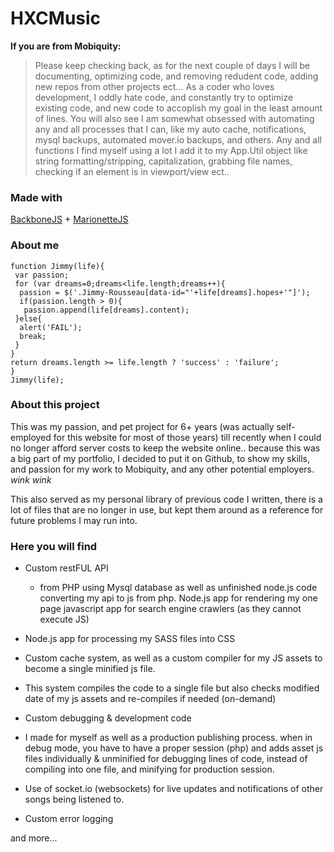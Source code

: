 # HXCMusic
**If you are from Mobiquity:**
 > Please keep checking back, as for the next couple of days I will be documenting, optimizing code, and removing redudent code, adding new repos from other projects ect... As a coder who loves development, I oddly hate code, and constantly try to optimize existing code, and new code to accoplish my goal in the least amount of lines. You will also see I am somewhat obsessed with automating any and all processes that I can, like my auto cache, notifications, mysql backups, automated mover.io backups, and others. Any and all functions I find myself using a lot I add it to my App.Util object like string formatting/stripping, capitalization, grabbing file names, checking if an element is in viewport/view ect..

### Made with
[BackboneJS](https://github.com/jashkenas/backbone/) + [MarionetteJS](https://github.com/marionettejs/backbone.marionette)

### About me
```
function Jimmy(life){
 var passion;
 for (var dreams=0;dreams<life.length;dreams++){
  passion = $('.Jimmy-Rousseau[data-id="'+life[dreams].hopes+'"]');
  if(passion.length > 0){
   passion.append(life[dreams].content);
 }else{
  alert('FAIL');
  break;
 }
}
return dreams.length >= life.length ? 'success' : 'failure';
}
Jimmy(life);
```

### About this project
This was my passion, and pet project for 6+ years (was actually self-employed for this website for most of those years) till recently when I could no longer afford server costs to keep the website online.. because this was a big part of my portfolio, I decided to put it on Github, to show my skills, and passion for my work to Mobiquity, and any other potential employers. *wink wink*

This also served as my personal library of previous code I written, there is a lot of files that are no longer in use, but kept them around as a reference for future problems I may run into.

### Here you will find
- Custom restFUL API
  - from PHP using Mysql database as well as unfinished node.js code converting my api to js from php.
Node.js app for rendering my one page javascript app for search engine crawlers (as they cannot execute JS)

- Node.js app for processing my SASS files into CSS

- Custom cache system, as well as a custom compiler for my JS assets to become a single minified js file.
 - This system compiles the code to a single file but also checks modified date of my js assets and re-compiles if needed (on-demand)

- Custom debugging & development code
 - I made for myself as well as a production publishing process.
when in debug mode, you have to have a proper session (php) and adds asset js files individually & unminified for debugging lines of code, instead of compiling into one file, and minifying for production session.

- Use of socket.io (websockets) for live updates and notifications of other songs being listened to.

- Custom error logging

and more...


